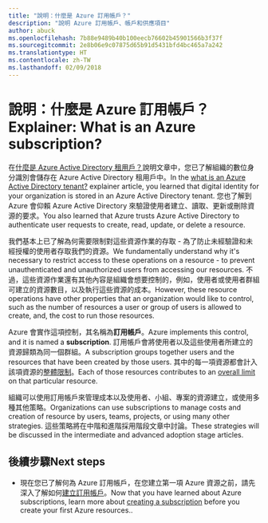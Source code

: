 ```yaml
---
title: "說明：什麼是 Azure 訂用帳戶？"
description: "說明 Azure 訂用帳戶、帳戶和供應項目"
author: abuck
ms.openlocfilehash: 7b88e9489b40b100eecb76602b45901566b3f37f
ms.sourcegitcommit: 2e8b06e9c07875d65b91d5431bfd4bc465a7a242
ms.translationtype: HT
ms.contentlocale: zh-TW
ms.lasthandoff: 02/09/2018
---
```

# <a name="explainer-what-is-an-azure-subscription"></a><span data-ttu-id="f3722-103">說明：什麼是 Azure 訂用帳戶？</span><span class="sxs-lookup"><span data-stu-id="f3722-103">Explainer: What is an Azure subscription?</span></span>

<span data-ttu-id="f3722-104">在[什麼是 Azure Active Directory 租用戶？](tenant-explainer.md)說明文章中，您已了解組織的數位身分識別會儲存在 Azure Active Directory 租用戶中。</span><span class="sxs-lookup"><span data-stu-id="f3722-104">In the [what is an Azure Active Directory tenant?](tenant-explainer.md) explainer article, you learned that digital identity for your organization is stored in an Azure Active Directory tenant.</span></span> <span data-ttu-id="f3722-105">您也了解到 Azure 會仰賴 Azure Active Directory 來驗證使用者建立、讀取、更新或刪除資源的要求。</span><span class="sxs-lookup"><span data-stu-id="f3722-105">You also learned that Azure trusts Azure Active Directory to authenticate user requests to create, read, update, or delete a resource.</span></span> 

<span data-ttu-id="f3722-106">我們基本上已了解為何需要限制對這些資源作業的存取 - 為了防止未經驗證和未經授權的使用者存取我們的資源。</span><span class="sxs-lookup"><span data-stu-id="f3722-106">We fundamentally understand why it's necessary to restrict access to these operations on a resource - to prevent unauthenticated and unauthorized users from accessing our resources.</span></span> <span data-ttu-id="f3722-107">不過，這些資源作業還有其他內容是組織會想要控制的，例如，使用者或使用者群組可建立的資源數目，以及執行這些資源的成本。</span><span class="sxs-lookup"><span data-stu-id="f3722-107">However, these resource operations have other properties that an organization would like to control, such as the number of resources a user or group of users is allowed to create, and, the cost to run those resources.</span></span> 

<span data-ttu-id="f3722-108">Azure 會實作這項控制，其名稱為**訂用帳戶**。</span><span class="sxs-lookup"><span data-stu-id="f3722-108">Azure implements this control, and it is named a **subscription**.</span></span> <span data-ttu-id="f3722-109">訂用帳戶會將使用者以及這些使用者所建立的資源歸類為同一個群組。</span><span class="sxs-lookup"><span data-stu-id="f3722-109">A subscription groups together users and the resources that have been created by those users.</span></span> <span data-ttu-id="f3722-110">其中的每一項資源都會計入該項資源的[整體限制][subscription-service-limits]。</span><span class="sxs-lookup"><span data-stu-id="f3722-110">Each of those resources contributes to an [overall limit][subscription-service-limits] on that particular resource.</span></span>

<span data-ttu-id="f3722-111">組織可以使用訂用帳戶來管理成本以及使用者、小組、專案的資源建立，或使用多種其他策略。</span><span class="sxs-lookup"><span data-stu-id="f3722-111">Organizations can use subscriptions to manage costs and creation of resource by users, teams, projects, or using many other strategies.</span></span> <span data-ttu-id="f3722-112">這些策略將在中階和進階採用階段文章中討論。</span><span class="sxs-lookup"><span data-stu-id="f3722-112">These strategies will be discussed in the intermediate and advanced adoption stage articles.</span></span> 

## <a name="next-steps"></a><span data-ttu-id="f3722-113">後續步驟</span><span class="sxs-lookup"><span data-stu-id="f3722-113">Next steps</span></span>

* <span data-ttu-id="f3722-114">現在您已了解何為 Azure 訂用帳戶，在您建立第一項 Azure 資源之前，請先深入了解如何[建立訂用帳戶](subscription.md)。</span><span class="sxs-lookup"><span data-stu-id="f3722-114">Now that you have learned about Azure subscriptions, learn more about [creating a subscription](subscription.md) before you create your first Azure resources..</span></span>

<!-- Links -->
[azure-get-started]: https://azure.microsoft.com/en-us/get-started/
[azure-offers]: https://azure.microsoft.com/en-us/support/legal/offer-details/
[azure-free-trial]: https://azure.microsoft.com/en-us/offers/ms-azr-0044p/
[azure-change-subscription-offer]: /azure/billing/billing-how-to-switch-azure-offer
[microsoft-account]: https://account.microsoft.com/account
[subscription-service-limits]: /azure/azure-subscription-service-limits
[docs-organizational-account]: https://docs.microsoft.com/en-us/azure/active-directory/sign-up-organization
